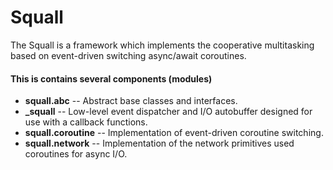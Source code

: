 # Squall #

The Squall is a framework which implements the cooperative multitasking
based on event-driven switching async/await coroutines.


#### This is contains several components (modules) ####

 * **squall.abc** -- Abstract base classes and interfaces.
 * **_squall** -- Low-level event dispatcher and I/O autobuffer designed
   for use with a callback functions.
 * **squall.coroutine** -- Implementation of event-driven coroutine switching.
 * **squall.network** -- Implementation of the network primitives used
   coroutines for async I/O.
